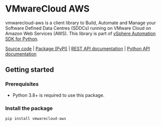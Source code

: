 # VMwareCloud AWS
 
vmwarecloud-aws is a client library to Build, Automate and Manage your Software Defined Data Centres (SDDCs) running on VMware Cloud on Amazon Web Services (AWS). This library is part of [vSphere Automation SDK for Python](https://github.com/vmware/vsphere-automation-sdk-python).
 
[Source code](https://github.com/vmware/vsphere-automation-sdk-python/tree/master/lib/src/vmwarecloud-aws) | [Package (PyPI)](https://pypi.org/project/vmwarecloud-aws/) | [REST API documentation](https://developer.vmware.com/apis/vmc/latest/) | [Python API documentation](https://vmware.github.io/vsphere-automation-sdk-python/vmc/index.html)
 
## Getting started
 
### Prerequisites
 
- Python 3.8+ is required to use this package.
 
### Install the package
 
```bash
pip install vmwarecloud-aws
```
